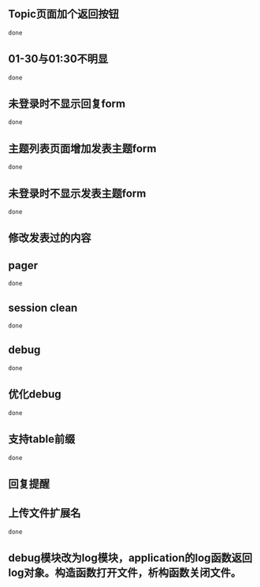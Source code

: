 ## Topic页面加个返回按钮
	done
## 01-30与01:30不明显
	done
## 未登录时不显示回复form
	done
## 主题列表页面增加发表主题form
	done
## 未登录时不显示发表主题form
	done
## 修改发表过的内容
## pager
	done
## session clean
	done
## debug
	done
## 优化debug
	done
## 支持table前缀
	done
## 回复提醒
## 上传文件扩展名
	done
## debug模块改为log模块，application的log函数返回log对象。构造函数打开文件，析构函数关闭文件。
